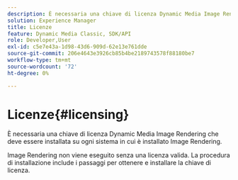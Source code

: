 ```yaml
---
description: È necessaria una chiave di licenza Dynamic Media Image Rendering che deve essere installata su ogni sistema in cui è installato Image Rendering.
solution: Experience Manager
title: Licenze
feature: Dynamic Media Classic, SDK/API
role: Developer,User
exl-id: c5e7e43a-1d98-43d6-909d-62e13e761dde
source-git-commit: 206e4643e3926cb85b4be2189743578f88180be7
workflow-type: tm+mt
source-wordcount: '72'
ht-degree: 0%

---
```


# Licenze{#licensing}

È necessaria una chiave di licenza Dynamic Media Image Rendering che deve essere installata su ogni sistema in cui è installato Image Rendering.

Image Rendering non viene eseguito senza una licenza valida. La procedura di installazione include i passaggi per ottenere e installare la chiave di licenza.
